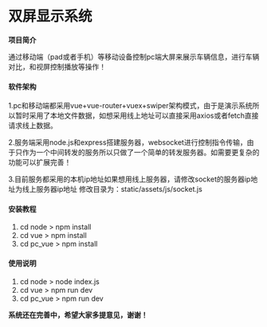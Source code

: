 # 双屏显示系统


**项目简介**

通过移动端（pad或者手机）等移动设备控制pc端大屏来展示车辆信息，进行车辆对比，和视屏控制播放等操作！

#### 软件架构

1.pc和移动端都采用vue+vue-router+vuex+swiper架构模式，由于是演示系统所以暂时采用了本地文件数据，如想采用线上地址可以直接采用axios或者fetch直接请求线上数据。

2.服务端采用node.js和express搭建服务器，websocket进行控制指令传输，由于只作为一个中间转发的服务所以只做了一个简单的转发服务器。如需要更复杂的功能可以扩展完善！

3.目前服务都采用的本机ip地址如果想用线上服务器，请修改socket的服务器ip地址为线上服务器ip地址
修改目录为：static/assets/js/socket.js






#### 安装教程


1. cd node > npm install
2. cd vue > npm install
3. cd pc_vue > npm install


#### 使用说明

1. cd node > node index.js
2. cd vue > npm run dev
3. cd pc_vue > npm run dev





**系统还在完善中，希望大家多提意见，谢谢！**

